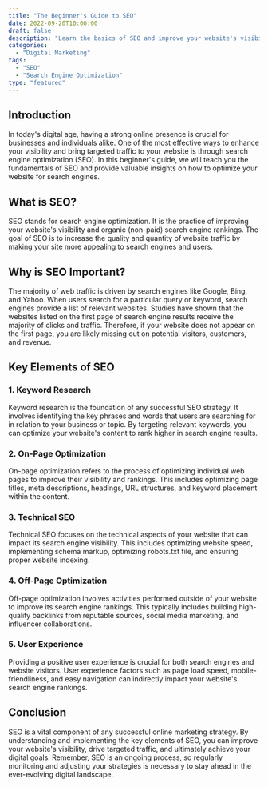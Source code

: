 ```yaml
---
title: "The Beginner's Guide to SEO"
date: 2022-09-20T10:00:00
draft: false
description: "Learn the basics of SEO and improve your website's visibility in search engines."
categories:
  - "Digital Marketing"
tags:
  - "SEO"
  - "Search Engine Optimization"
type: "featured"
---
```


## Introduction

In today's digital age, having a strong online presence is crucial for businesses and individuals alike. One of the most effective ways to enhance your visibility and bring targeted traffic to your website is through search engine optimization (SEO). In this beginner's guide, we will teach you the fundamentals of SEO and provide valuable insights on how to optimize your website for search engines.

## What is SEO?

SEO stands for search engine optimization. It is the practice of improving your website's visibility and organic (non-paid) search engine rankings. The goal of SEO is to increase the quality and quantity of website traffic by making your site more appealing to search engines and users.

## Why is SEO Important?

The majority of web traffic is driven by search engines like Google, Bing, and Yahoo. When users search for a particular query or keyword, search engines provide a list of relevant websites. Studies have shown that the websites listed on the first page of search engine results receive the majority of clicks and traffic. Therefore, if your website does not appear on the first page, you are likely missing out on potential visitors, customers, and revenue.

## Key Elements of SEO

### 1. Keyword Research

Keyword research is the foundation of any successful SEO strategy. It involves identifying the key phrases and words that users are searching for in relation to your business or topic. By targeting relevant keywords, you can optimize your website's content to rank higher in search engine results.

### 2. On-Page Optimization

On-page optimization refers to the process of optimizing individual web pages to improve their visibility and rankings. This includes optimizing page titles, meta descriptions, headings, URL structures, and keyword placement within the content.

### 3. Technical SEO

Technical SEO focuses on the technical aspects of your website that can impact its search engine visibility. This includes optimizing website speed, implementing schema markup, optimizing robots.txt file, and ensuring proper website indexing.

### 4. Off-Page Optimization

Off-page optimization involves activities performed outside of your website to improve its search engine rankings. This typically includes building high-quality backlinks from reputable sources, social media marketing, and influencer collaborations.

### 5. User Experience

Providing a positive user experience is crucial for both search engines and website visitors. User experience factors such as page load speed, mobile-friendliness, and easy navigation can indirectly impact your website's search engine rankings.

## Conclusion

SEO is a vital component of any successful online marketing strategy. By understanding and implementing the key elements of SEO, you can improve your website's visibility, drive targeted traffic, and ultimately achieve your digital goals. Remember, SEO is an ongoing process, so regularly monitoring and adjusting your strategies is necessary to stay ahead in the ever-evolving digital landscape.
